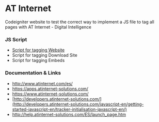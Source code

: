 # AT Internet
Codeigniter website to test the correct way to implement a JS file to tag all pages with AT Internet - Digital Intelligence

### JS Script
 * [Script for tagging Website](assets/at-internet.js)
 * Script for tagging Download Site
 * Script for tagging Embeds

### Documentation & Links

 * http://www.atinternet.com/es/
 * https://apps.atinternet-solutions.com/
 * https://www.atinternet-solutions.com/
 * [http://developers.atinternet-solutions.com/](http://developers.atinternet-solutions.com/javascript-en/getting-started-javascript-en/tracker-initialisation-javascript-en/)
 * http://help.atinternet-solutions.com/ES/launch_page.htm